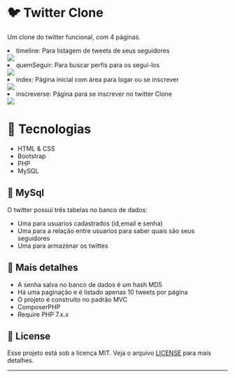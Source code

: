 # 🐦 Twitter Clone
Um clone do twitter funcional, com 4 páginas.
<li>timeline: Para listagem de tweets de seus seguidores</li>
<img src="./gitReadme/foto.png">
<li>quemSeguir: Para buscar perfis para os segui-los</li>
<img src="./gitReadme/foto.png">
<li>index: Página inicial com área para logar ou se inscrever</li>
<img src="./gitReadme/foto.png">
<li>inscreverse: Página para se inscrever no twitter Clone</li>
<img src="./gitReadme/foto.png">



# 🚀 Tecnologias
* HTML & CSS
* Bootstrap
* PHP
* MySQL
## 🎲 MySql
O twitter possuí três tabelas no banco de dados: 
* Uma para usuarios cadastrados (id,email e senha)
* Uma para a relação entre usuarios para saber quais são seus seguidores
* Uma para armazenar os twittes
## 📶 Mais detalhes
* A senha salva no banco de dados é um hash MD5
* Há uma paginação e é listado apenas 10 tweets por página
* O projeto é construito no padrão MVC
* ComposerPHP
* Require PHP 7.x.x
## :memo: License

Esse projeto está sob a licença MIT. Veja o arquivo [LICENSE](./LICENSE) para mais detalhes.

---
